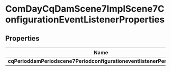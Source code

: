 
# ComDayCqDamScene7ImplScene7ConfigurationEventListenerProperties

## Properties
Name | Type | Description | Notes
------------ | ------------- | ------------- | -------------
**cqPerioddamPeriodscene7PeriodconfigurationeventlistenerPeriodenabled** | [**ConfigNodePropertyBoolean**](ConfigNodePropertyBoolean.md) |  |  [optional]



